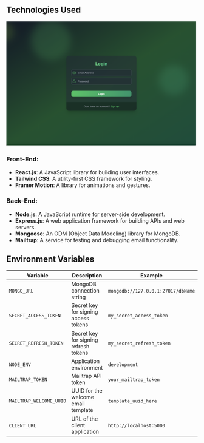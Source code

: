 ## Technologies Used

<img src="frontend/public/screenshot.png" alt="Portfolio Screenshot" width="500">

### Front-End:
- **React.js**: A JavaScript library for building user interfaces.
- **Tailwind CSS**: A utility-first CSS framework for styling.
- **Framer Motion**: A library for animations and gestures.

### Back-End:
- **Node.js**: A JavaScript runtime for server-side development.
- **Express.js**: A web application framework for building APIs and web servers.
- **Mongoose**: An ODM (Object Data Modeling) library for MongoDB.
- **Mailtrap**: A service for testing and debugging email functionality.

## Environment Variables

| Variable               | Description                                  | Example                        |
|-------------------------|---------------------------------------------|--------------------------------|
| `MONGO_URL`            | MongoDB connection string                    | `mongodb://127.0.0.1:27017/dbName` |
| `SECRET_ACCESS_TOKEN`  | Secret key for signing access tokens         | `my_secret_access_token`      |
| `SECRET_REFRESH_TOKEN` | Secret key for signing refresh tokens        | `my_secret_refresh_token`     |
| `NODE_ENV`             | Application environment                      | `development`                 |
| `MAILTRAP_TOKEN`       | Mailtrap API token                           | `your_mailtrap_token`         |
| `MAILTRAP_WELCOME_UUID`| UUID for the welcome email template          | `template_uuid_here`          |
| `CLIENT_URL`           | URL of the client application                | `http://localhost:5000`       |

